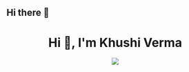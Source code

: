 ## Hi there 👋
<h1 align="center">Hi 👋, I'm Khushi Verma</h1>
<p align="center">
  <img src="https://media.giphy.com/media/LMcB8XospGZO8UQq87/giphy.gif" width="500" />
</p>
<!--
**Its-her-tech/its-her-tech** is a ✨ _special_ ✨ repository because its `README.md` (this file) appears on your GitHub profile.

🚀 About Me

- 🔭 I’m currently working on IOT projects
- 🌱 I’m currently learning App Development 

I am an IoT Developer passionate about connecting the physical and digital worlds.
With experience in ESP32, Arduino, and various sensors, I specialize in building smart, automated solutions.
My expertise includes hardware integration, embedded programming (C, C++), and cloud connectivity (Firebase, MQTT, AWS IoT).

I enjoy prototyping innovative IoT applications, optimizing energy-efficient solutions, 
and working with mobile and web platforms to create seamless user experiences. 
Constantly learning and experimenting, I aim to develop scalable, secure, and intelligent IoT systems for real-world applications.

🔹 Key Skills: IoT Development, Embedded Systems, Sensor Networks, Cloud Integration, PCB Designing, Mobile App Connectivity
🔹 Tech Stack: ESP32, Raspberry Pi, Python, C++, MQTT, Firebase, Adalo, Flutter

Let’s innovate together! 🚀

## 📊 GitHub Stats  
<p align="center">
  <img src="https://github-readme-stats.vercel.app/api?username=your-github-username&show_icons=true&theme=tokyonight" width="48%" />
  <img src="https://github-readme-streak-stats.herokuapp.com/?user=your-github-username&theme=tokyonight" width="48%" />
</p>

---

## 🌐 Connect with Me  
<p align="center">
  <a href=https://www.linkedin.com/in/khushi-verma-3704a0236/ target="_blank">
    <img src="https://img.shields.io/badge/LinkedIn-0077B5?style=for-the-badge&logo=linkedin&logoColor=white" />
  </a>
  <a href="mailto:khushiverma0728@gmail.com">
    <img src="https://img.shields.io/badge/Email-D14836?style=for-the-badge&logo=gmail&logoColor=white" />
  </a>
</p>
